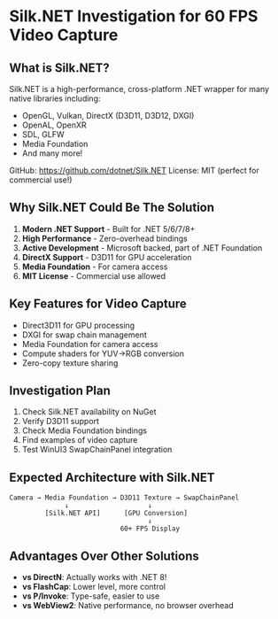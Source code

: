 # Silk.NET Investigation for 60 FPS Video Capture

## What is Silk.NET?

Silk.NET is a high-performance, cross-platform .NET wrapper for many native libraries including:
- OpenGL, Vulkan, DirectX (D3D11, D3D12, DXGI)
- OpenAL, OpenXR
- SDL, GLFW
- Media Foundation
- And many more!

GitHub: https://github.com/dotnet/Silk.NET
License: MIT (perfect for commercial use!)

## Why Silk.NET Could Be The Solution

1. **Modern .NET Support** - Built for .NET 5/6/7/8+
2. **High Performance** - Zero-overhead bindings
3. **Active Development** - Microsoft backed, part of .NET Foundation
4. **DirectX Support** - D3D11 for GPU acceleration
5. **Media Foundation** - For camera access
6. **MIT License** - Commercial use allowed

## Key Features for Video Capture

- Direct3D11 for GPU processing
- DXGI for swap chain management
- Media Foundation for camera access
- Compute shaders for YUV→RGB conversion
- Zero-copy texture sharing

## Investigation Plan

1. Check Silk.NET availability on NuGet
2. Verify D3D11 support
3. Check Media Foundation bindings
4. Find examples of video capture
5. Test WinUI3 SwapChainPanel integration

## Expected Architecture with Silk.NET

```
Camera → Media Foundation → D3D11 Texture → SwapChainPanel
              ↓                    ↓
         [Silk.NET API]      [GPU Conversion]
                                   ↓
                            60+ FPS Display
```

## Advantages Over Other Solutions

- **vs DirectN**: Actually works with .NET 8!
- **vs FlashCap**: Lower level, more control
- **vs P/Invoke**: Type-safe, easier to use
- **vs WebView2**: Native performance, no browser overhead